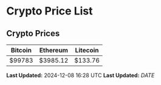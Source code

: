 # Crypto Price List

## Crypto Prices
| Bitcoin | Ethereum | Litecoin |
| ------- | -------- | -------- |
| $99783 | $3985.12 | $133.76 |
**Last Updated:** 2024-12-08 16:28 UTC
**Last Updated:** $DATE$
